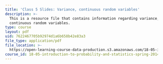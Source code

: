 ```yaml
---
title: 'Class 5 Slides: Variance, continuous random variables'
description: >-
  This is a resource file that contains information regarding variance,
  continuous random variables.
type: course
layout: pdf
uid: 7622467705b92974d1a6b658b42e83a3
file_type: application/pdf
file_location: >-
  https://open-learning-course-data-production.s3.amazonaws.com/18-05-introduction-to-probability-and-statistics-spring-2014/7622467705b92974d1a6b658b42e83a3_MIT18_05S14_class5slides.pdf
course_id: 18-05-introduction-to-probability-and-statistics-spring-2014
---
```

